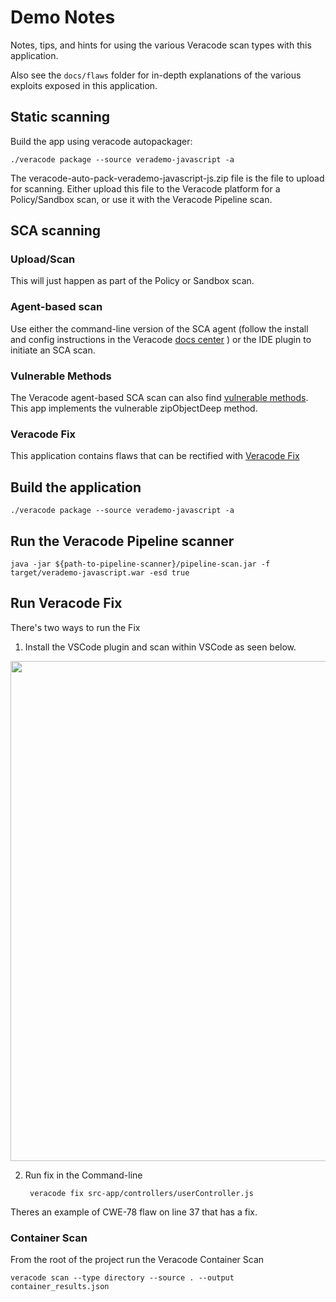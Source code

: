 # Demo Notes

Notes, tips, and hints for using the various Veracode scan types with this application.

Also see the `docs/flaws` folder for in-depth explanations of the various exploits exposed in this application.

## Static scanning

Build the app using veracode autopackager:

	./veracode package --source verademo-javascript -a

The veracode-auto-pack-verademo-javascript-js.zip file is the file to upload for scanning. Either upload this file to the Veracode platform for a Policy/Sandbox scan, or use it with the Veracode Pipeline scan.

## SCA scanning

### Upload/Scan

This will just happen as part of the Policy or Sandbox scan.

### Agent-based scan

Use either the command-line version of the SCA agent (follow the install and config instructions in the Veracode [docs center](https://docs.veracode.com/r/c_sc_what_is) ) or the IDE plugin to initiate an SCA scan.

### Vulnerable Methods

The Veracode agent-based SCA scan can also find [vulnerable methods](https://docs.veracode.com/r/Finding_and_Fixing_Vulnerabilities#fixing-vulnerable-methods). This app implements the vulnerable zipObjectDeep method.


### Veracode Fix
This application contains flaws that can be rectified with [Veracode Fix](https://docs.veracode.com/r/veracode_fix)

## Build the application

	./veracode package --source verademo-javascript -a

## Run the Veracode Pipeline scanner

	java -jar ${path-to-pipeline-scanner}/pipeline-scan.jar -f target/verademo-javascript.war -esd true 

## Run Veracode Fix
There's two ways to run the Fix

1. Install the VSCode plugin and scan within VSCode as seen below.

<img src="https://github.com/veracode-demo-labs/verademo-javascript/docs/DEMO_NOTES_Images/VSCodePlugin.png" width="800" />  

2. Run fix in the Command-line

		veracode fix src-app/controllers/userController.js

Theres an example of CWE-78 flaw on line 37 that has a fix.

### Container Scan
From the root of the project run the Veracode Container Scan

 	veracode scan --type directory --source . --output container_results.json	



